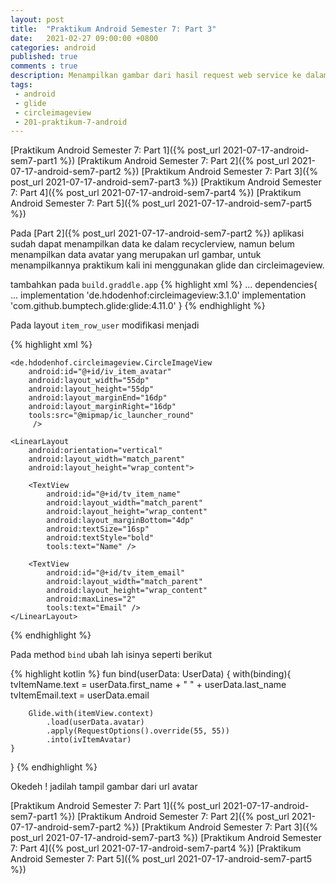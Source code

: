 ```yaml
---
layout: post
title:  "Praktikum Android Semester 7: Part 3"
date:   2021-02-27 09:00:00 +0800
categories: android
published: true
comments : true
description: Menampilkan gambar dari hasil request web service ke dalam circle imageview
tags: 
 - android
 - glide
 - circleimageview
 - 201-praktikum-7-android
---
```


[Praktikum Android Semester 7: Part 1]({% post_url 2021-07-17-android-sem7-part1 %})
[Praktikum Android Semester 7: Part 2]({% post_url 2021-07-17-android-sem7-part2 %})
[Praktikum Android Semester 7: Part 3]({% post_url 2021-07-17-android-sem7-part3 %})
[Praktikum Android Semester 7: Part 4]({% post_url 2021-07-17-android-sem7-part4 %})
[Praktikum Android Semester 7: Part 5]({% post_url 2021-07-17-android-sem7-part5 %})


Pada [Part 2]({% post_url 2021-07-17-android-sem7-part2 %}) aplikasi sudah dapat menampilkan data ke dalam recyclerview, namun belum menampilkan data avatar yang merupakan url gambar, untuk menampilkannya praktikum kali ini menggunakan glide dan circleimageview.

tambahkan pada `build.graddle.app`
{% highlight  xml %}
    ...
    dependencies{
        ...
        implementation 'de.hdodenhof:circleimageview:3.1.0'
        implementation 'com.github.bumptech.glide:glide:4.11.0'
    }
{% endhighlight %}

Pada layout `item_row_user` modifikasi menjadi

{% highlight  xml %}
<?xml version="1.0" encoding="utf-8"?>
<LinearLayout xmlns:android="http://schemas.android.com/apk/res/android"
    xmlns:tools="http://schemas.android.com/tools"
    android:layout_width="match_parent"
    android:layout_height="wrap_content"
    android:orientation="horizontal"
    android:padding="16dp">

    <de.hdodenhof.circleimageview.CircleImageView
        android:id="@+id/iv_item_avatar"
        android:layout_width="55dp"
        android:layout_height="55dp"
        android:layout_marginEnd="16dp"
        android:layout_marginRight="16dp"
        tools:src="@mipmap/ic_launcher_round"
         />

    <LinearLayout
        android:orientation="vertical"
        android:layout_width="match_parent"
        android:layout_height="wrap_content">

        <TextView
            android:id="@+id/tv_item_name"
            android:layout_width="match_parent"
            android:layout_height="wrap_content"
            android:layout_marginBottom="4dp"
            android:textSize="16sp"
            android:textStyle="bold"
            tools:text="Name" />

        <TextView
            android:id="@+id/tv_item_email"
            android:layout_width="match_parent"
            android:layout_height="wrap_content"
            android:maxLines="2"
            tools:text="Email" />
    </LinearLayout>


</LinearLayout>
{% endhighlight %}

Pada method `bind` ubah lah isinya seperti berikut

{% highlight  kotlin %}
fun bind(userData: UserData) {
    with(binding){
        tvItemName.text = userData.first_name + " " + userData.last_name
        tvItemEmail.text = userData.email

        Glide.with(itemView.context)
            .load(userData.avatar)
            .apply(RequestOptions().override(55, 55))
            .into(ivItemAvatar)
    }
}
{% endhighlight %}

Okedeh ! jadilah tampil gambar dari url avatar

[Praktikum Android Semester 7: Part 1]({% post_url 2021-07-17-android-sem7-part1 %})
[Praktikum Android Semester 7: Part 2]({% post_url 2021-07-17-android-sem7-part2 %})
[Praktikum Android Semester 7: Part 3]({% post_url 2021-07-17-android-sem7-part3 %})
[Praktikum Android Semester 7: Part 4]({% post_url 2021-07-17-android-sem7-part4 %})
[Praktikum Android Semester 7: Part 5]({% post_url 2021-07-17-android-sem7-part5 %})
